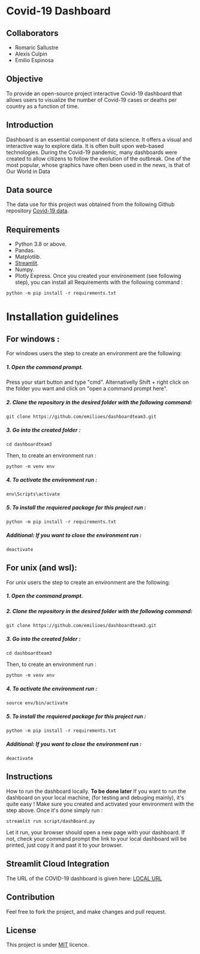 # Covid-19 Dashboard


## Collaborators
- Romaric Sallustre
- Alexis Culpin
- Emilio Espinosa 


## Objective
To provide an open-source project interactive Covid-19 dashboard that allows users to visualize the number of Covid-19 cases or deaths per country as a function of time.


## Introduction
Dashboard is an essential component of data science. It offers a visual and interactive way to explore data. It is often built upon web-based technologies.
During the Covid-19 pandemic, many dashboards were created to allow citizens to follow the evolution of the outbreak. One of the most popular, whose graphics have often been used in the news, is that of Our World in Data

## Data source
The data use for this project was obtained from the following Github repository <a href="https://github.com/owid/covid-19-data" target="_new">Covid-19 data</a>.

## Requirements
- Python 3.8 or above.
- Pandas.
- Matplotlib.
- <a href="https://streamlit.io/">Streamlit</a>. 
- Numpy.
- Plotly Express.
Once you created your environement (see following step), you can install all Requirements with the following command :
```
python -m pip install -r requirements.txt
```

# Installation guidelines

## For windows :
For windows users the step to create an environment are the following:

##### 1. Open the command prompt.
Press your start button and type "cmd".
Alternativelly Shift + right click on the folder you want and click on "open a command prompt here".

##### 2. Clone the repository in the desired folder with the following command:
```
git clone https://github.com/emilioes/dashboardteam3.git
```
##### 3. Go into the created  folder :
```
cd dashboardteam3
```
Then, to  create an environment run :
```
python -m venv env
```

##### 4. To activate the environment run :
```
env\Scripts\activate
```
##### 5. To install the requiered package  for this project run :
```
python -m pip install -r requirements.txt
```
##### Additional: If you want  to close the environment run : 
```
deactivate
```

## For unix (and wsl):
For unix users the step to create an environment are the following:

##### 1. Open the command prompt.

##### 2. Clone the repository in the desired folder with the following command:
```
git clone https://github.com/emilioes/dashboardteam3.git
```
##### 3. Go into the created  folder :
```
cd dashboardteam3
```
Then, to  create an environment run :
```
python -m venv env
```

##### 4. To activate the environment run :
```
source env/bin/activate
```
##### 5. To install the requiered package  for this project run :
```
python -m pip install -r requirements.txt
```
##### Additional: If you want  to close the environment run : 
```
deactivate
```


## Instructions
How to run the dashboard locally. **To be done later**
If you want to run the dashboard on your local machine, (for testing and debuging mainly), it's quite easy !
Make sure you created and activated your environment with the step above.
Once it's done simply run :
```
streamlit run script/dashBoard.py
```
Let it run, your browser should open a new page with your dashboard.
If not, check your command prompt the link to your local dashboard will be printed, just copy it and past it to your browser.

## Streamlit Cloud Integration
The URL of the COVID-19 dashboard is given here: <a href="http://localhost:8501/">LOCAL URL</a>

## Contribution
Feel free to fork the project, and make changes and pull request.

## License
This project is under <a href="https://github.com/emilioes/dashboardteam3/blob/main/LICENSE" target="_new">MIT</a> licence.
